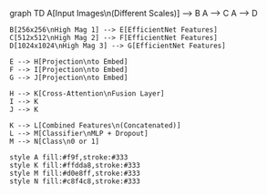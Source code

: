 graph TD
    A[Input Images\n(Different Scales)] --> B
    A --> C
    A --> D

    B[256x256\nHigh Mag 1] --> E[EfficientNet Features]
    C[512x512\nHigh Mag 2] --> F[EfficientNet Features]
    D[1024x1024\nHigh Mag 3] --> G[EfficientNet Features]

    E --> H[Projection\nto Embed]
    F --> I[Projection\nto Embed]
    G --> J[Projection\nto Embed]

    H --> K[Cross-Attention\nFusion Layer]
    I --> K
    J --> K

    K --> L[Combined Features\n(Concatenated)]
    L --> M[Classifier\nMLP + Dropout]
    M --> N[Class\n0 or 1]

    style A fill:#f9f,stroke:#333
    style K fill:#ffdda8,stroke:#333
    style M fill:#d0e8ff,stroke:#333
    style N fill:#c8f4c8,stroke:#333
